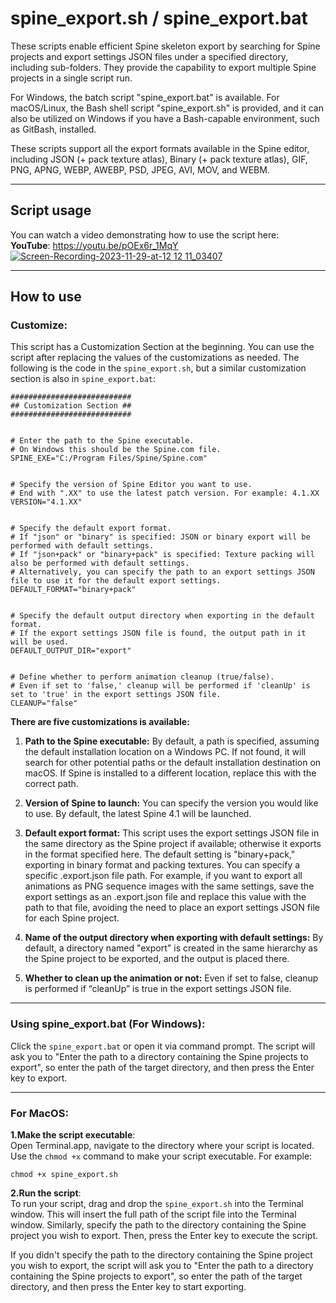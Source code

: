 # spine_export.sh / spine_export.bat
These scripts enable efficient Spine skeleton export by searching for Spine projects and export settings JSON files under a specified directory, including sub-folders. They provide the capability to export multiple Spine projects in a single script run.

For Windows, the batch script "spine_export.bat" is available. For macOS/Linux, the Bash shell script "spine_export.sh" is provided, and it can also be utilized on Windows if you have a Bash-capable environment, such as GitBash, installed.

These scripts support all the export formats available in the Spine editor, including JSON (+ pack texture atlas), Binary (+ pack texture atlas), GIF, PNG, APNG, WEBP, AWEBP, PSD, JPEG, AVI, MOV, and WEBM.

---

## Script usage
You can watch a video demonstrating how to use the script here:  
**YouTube**: https://youtu.be/pOEx6r_1MqY
[![Screen-Recording-2023-11-29-at-12 12 11_03407](https://github.com/misaki-eymard/custom-spine-scripts/assets/85478846/cb90d05c-ba7d-4c40-96c8-cfe7397649cc)]('https://youtu.be/pOEx6r_1MqY')

---

## How to use
### Customize:
This script has a Customization Section at the beginning. You can use the script after replacing the values of the customizations as needed. The following is the code in the `spine_export.sh`, but a similar customization section is also in `spine_export.bat`:
```
###########################
## Customization Section ##
###########################


# Enter the path to the Spine executable.
# On Windows this should be the Spine.com file.
SPINE_EXE="C:/Program Files/Spine/Spine.com"


# Specify the version of Spine Editor you want to use.
# End with ".XX" to use the latest patch version. For example: 4.1.XX
VERSION="4.1.XX"


# Specify the default export format.
# If "json" or "binary" is specified: JSON or binary export will be performed with default settings.
# If "json+pack" or "binary+pack" is specified: Texture packing will also be performed with default settings.
# Alternatively, you can specify the path to an export settings JSON file to use it for the default export settings.
DEFAULT_FORMAT="binary+pack"


# Specify the default output directory when exporting in the default format.
# If the export settings JSON file is found, the output path in it will be used.
DEFAULT_OUTPUT_DIR="export"


# Define whether to perform animation cleanup (true/false).
# Even if set to 'false,' cleanup will be performed if 'cleanUp' is set to 'true' in the export settings JSON file.
CLEANUP="false"
```

**There are five customizations is available:**

1. **Path to the Spine executable:** By default, a path is specified, assuming the default installation location on a Windows PC. If not found, it will search for other potential paths or the default installation destination on macOS. If Spine is installed to a different location, replace this with the correct path.

2. **Version of Spine to launch:** You can specify the version you would like to use. By default, the latest Spine 4.1 will be launched.

3. **Default export format:** This script uses the export settings JSON file in the same directory as the Spine project if available; otherwise it exports in the format specified here. The default setting is "binary+pack," exporting in binary format and packing textures. You can specify a specific .export.json file path. For example, if you want to export all animations as PNG sequence images with the same settings, save the export settings as an .export.json file and replace this value with the path to that file, avoiding the need to place an export settings JSON file for each Spine project.

4. **Name of the output directory when exporting with default settings:** By default, a directory named "export" is created in the same hierarchy as the Spine project to be exported, and the output is placed there.

5. **Whether to clean up the animation or not:** Even if set to false, cleanup is performed if “cleanUp” is true in the export settings JSON file.

---

### Using spine_export.bat (For Windows):
Click the `spine_export.bat` or open it via command prompt. The script will ask you to "Enter the path to a directory containing the Spine projects to export", so enter the path of the target directory, and then press the Enter key to export.

---

### For MacOS:
**1.Make the script executable**:  
Open Terminal.app, navigate to the directory where your script is located. Use the `chmod +x` command to make your script executable. For example:
```
chmod +x spine_export.sh
```

**2.Run the script**:  
To run your script, drag and drop the `spine_export.sh` into the Terminal window. This will insert the full path of the script file into the Terminal window. Similarly, specify the path to the directory containing the Spine project you wish to export. Then, press the Enter key to execute the script.

If you didn't specify the path to the directory containing the Spine project you wish to export, the script will ask you to "Enter the path to a directory containing the Spine projects to export", so enter the path of the target directory, and then press the Enter key to start exporting.

